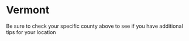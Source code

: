 # Vermont
Be sure to check your specific county above to see if you have additional tips for your location